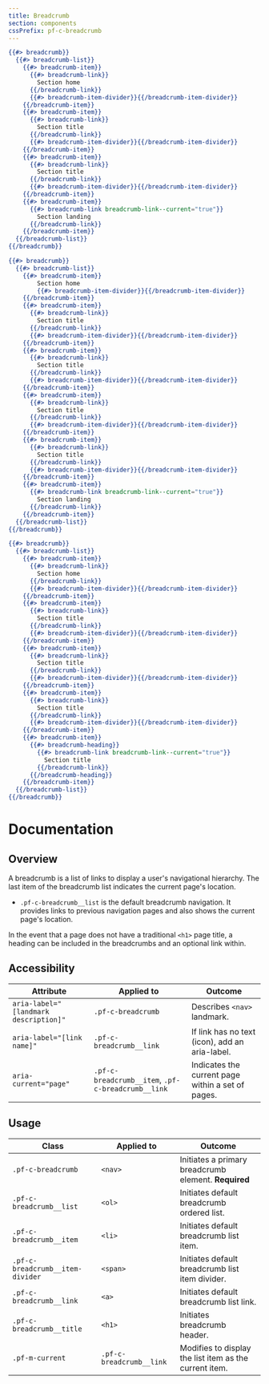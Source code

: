 ```yaml
---
title: Breadcrumb
section: components
cssPrefix: pf-c-breadcrumb
---
```


```hbs title=Breadcrumb
{{#> breadcrumb}}
  {{#> breadcrumb-list}}
    {{#> breadcrumb-item}}
      {{#> breadcrumb-link}}
        Section home
      {{/breadcrumb-link}}
      {{#> breadcrumb-item-divider}}{{/breadcrumb-item-divider}}
    {{/breadcrumb-item}}
    {{#> breadcrumb-item}}
      {{#> breadcrumb-link}}
        Section title
      {{/breadcrumb-link}}
      {{#> breadcrumb-item-divider}}{{/breadcrumb-item-divider}}
    {{/breadcrumb-item}}
    {{#> breadcrumb-item}}
      {{#> breadcrumb-link}}
        Section title
      {{/breadcrumb-link}}
      {{#> breadcrumb-item-divider}}{{/breadcrumb-item-divider}}
    {{/breadcrumb-item}}
    {{#> breadcrumb-item}}
      {{#> breadcrumb-link breadcrumb-link--current="true"}}
        Section landing
      {{/breadcrumb-link}}
    {{/breadcrumb-item}}
  {{/breadcrumb-list}}
{{/breadcrumb}}
```

```hbs title=Breadcrumb-without-home-link
{{#> breadcrumb}}
  {{#> breadcrumb-list}}
    {{#> breadcrumb-item}}
        Section home
        {{#> breadcrumb-item-divider}}{{/breadcrumb-item-divider}}
    {{/breadcrumb-item}}
    {{#> breadcrumb-item}}
      {{#> breadcrumb-link}}
        Section title
      {{/breadcrumb-link}}
      {{#> breadcrumb-item-divider}}{{/breadcrumb-item-divider}}
    {{/breadcrumb-item}}
    {{#> breadcrumb-item}}
      {{#> breadcrumb-link}}
        Section title
      {{/breadcrumb-link}}
      {{#> breadcrumb-item-divider}}{{/breadcrumb-item-divider}}
    {{/breadcrumb-item}}
    {{#> breadcrumb-item}}
      {{#> breadcrumb-link}}
        Section title
      {{/breadcrumb-link}}
      {{#> breadcrumb-item-divider}}{{/breadcrumb-item-divider}}
    {{/breadcrumb-item}}
    {{#> breadcrumb-item}}
      {{#> breadcrumb-link}}
        Section title
      {{/breadcrumb-link}}
      {{#> breadcrumb-item-divider}}{{/breadcrumb-item-divider}}
    {{/breadcrumb-item}}
    {{#> breadcrumb-item}}
      {{#> breadcrumb-link breadcrumb-link--current="true"}}
        Section landing
      {{/breadcrumb-link}}
    {{/breadcrumb-item}}
  {{/breadcrumb-list}}
{{/breadcrumb}}
```

```hbs title=Breadcrumb-with-heading
{{#> breadcrumb}}
  {{#> breadcrumb-list}}
    {{#> breadcrumb-item}}
      {{#> breadcrumb-link}}
        Section home
      {{/breadcrumb-link}}
      {{#> breadcrumb-item-divider}}{{/breadcrumb-item-divider}}
    {{/breadcrumb-item}}
    {{#> breadcrumb-item}}
      {{#> breadcrumb-link}}
        Section title
      {{/breadcrumb-link}}
      {{#> breadcrumb-item-divider}}{{/breadcrumb-item-divider}}
    {{/breadcrumb-item}}
    {{#> breadcrumb-item}}
      {{#> breadcrumb-link}}
        Section title
      {{/breadcrumb-link}}
      {{#> breadcrumb-item-divider}}{{/breadcrumb-item-divider}}
    {{/breadcrumb-item}}
    {{#> breadcrumb-item}}
      {{#> breadcrumb-link}}
        Section title
      {{/breadcrumb-link}}
      {{#> breadcrumb-item-divider}}{{/breadcrumb-item-divider}}
    {{/breadcrumb-item}}
    {{#> breadcrumb-item}}
      {{#> breadcrumb-heading}}
        {{#> breadcrumb-link breadcrumb-link--current="true"}}
          Section title
        {{/breadcrumb-link}}
      {{/breadcrumb-heading}}
    {{/breadcrumb-item}}
  {{/breadcrumb-list}}
{{/breadcrumb}}
```

# Documentation
## Overview
A breadcrumb is a list of links to display a user's navigational hierarchy. The last item of the breadcrumb list indicates the current page's location.

* `.pf-c-breadcrumb__list` is the default breadcrumb navigation. It provides links to previous navigation pages and also shows the current page's location.

In the event that a page does not have a traditional `<h1>` page title, a heading can be included in the breadcrumbs and an optional link within.

## Accessibility

| Attribute | Applied to | Outcome |
| -- | -- | -- |
| `aria-label="[landmark description]"` | `.pf-c-breadcrumb` |  Describes `<nav>` landmark. |
| `aria-label="[link name]"` | `.pf-c-breadcrumb__link` | If link has no text (icon), add an aria-label. |
| `aria-current="page"` | `.pf-c-breadcrumb__item`, `.pf-c-breadcrumb__link` |  Indicates the current page within a set of pages. |

## Usage

| Class | Applied to | Outcome |
| -- | -- | -- |
| `.pf-c-breadcrumb`                | `<nav>`                   | Initiates a primary breadcrumb element. **Required** |
| `.pf-c-breadcrumb__list`          | `<ol>`                    | Initiates default breadcrumb ordered list. |
| `.pf-c-breadcrumb__item`          | `<li>`                    | Initiates default breadcrumb list item. |
| `.pf-c-breadcrumb__item-divider`  | `<span>`                  | Initiates default breadcrumb list item divider. |
| `.pf-c-breadcrumb__link`          | `<a>`                     | Initiates default breadcrumb list link. |
| `.pf-c-breadcrumb__title`         | `<h1>`                    | Initiates breadcrumb header. |
| `.pf-m-current`                   | `.pf-c-breadcrumb__link`  | Modifies to display the list item as the current item. |
